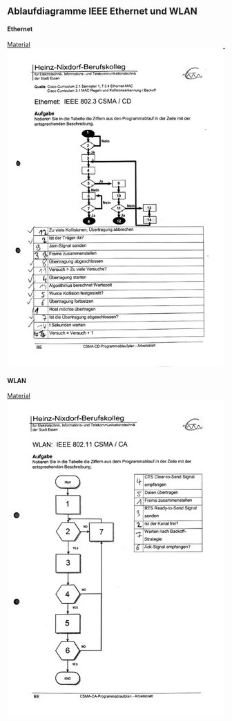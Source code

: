 ## Ablaufdiagramme IEEE Ethernet und WLAN
#### Ethernet
[Material](Material/2017_06_19_WLAN_IEEE.pdf)  
![](Material/2017_06_19_IEEE_Ablauf.jpg)
#### WLAN
[Material](Material/2017_06_19_IEEE_Ablauf.pdf)
![](Material/2017_06_19_WLAN_IEEE.jpg)
